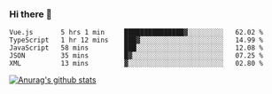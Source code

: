 ### Hi there 👋



<!--
**webB1an/webB1an** is a ✨ _special_ ✨ repository because its `README.md` (this file) appears on your GitHub profile.

Here are some ideas to get you started:

- 🔭 I’m currently working on ...
- 🌱 I’m currently learning ...
- 👯 I’m looking to collaborate on ...
- 🤔 I’m looking for help with ...
- 💬 Ask me about ...
- 📫 How to reach me: ...
- 😄 Pronouns: ...
- ⚡ Fun fact: ...
-->

<!--START_SECTION:waka-->
```text
Vue.js       5 hrs 1 min     ███████████████▓░░░░░░░░░   62.02 % 
TypeScript   1 hr 12 mins    ███▓░░░░░░░░░░░░░░░░░░░░░   14.99 % 
JavaScript   58 mins         ███░░░░░░░░░░░░░░░░░░░░░░   12.08 % 
JSON         35 mins         █▓░░░░░░░░░░░░░░░░░░░░░░░   07.25 % 
XML          13 mins         ▓░░░░░░░░░░░░░░░░░░░░░░░░   02.80 % 
```
<!--END_SECTION:waka-->


[![Anurag's github stats](https://github-readme-stats.vercel.app/api?username=webB1an&show_icons=true&theme=radical)](https://github.com/anuraghazra/github-readme-stats)

